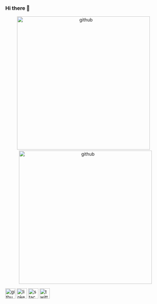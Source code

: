 ### Hi there 👋

<p align="center">
<img src='https://github-readme-stats.vercel.app/api?username=erikb76&show_icons=true&hide=stars&count_private=true&card_width=418' alt='github' width='418'>
<img src="https://upload.wikimedia.org/wikipedia/commons/1/1a/1x1_placeholder.png" width="8px" alt=""/>
<img src='https://github-readme-stats.vercel.app/api/top-langs/?username=erikb76&hide=swift,php&layout=compact&card_width=418' alt='github' width='418'>
</p>

[<img src='https://cdn.jsdelivr.net/npm/simple-icons@3.0.1/icons/github.svg' alt='github' height='32'>][1]
[<img src='https://cdn.jsdelivr.net/npm/simple-icons@3.0.1/icons/linkedin.svg' alt='linkedin' height='32'>][2]
[<img src='https://cdn.jsdelivr.net/npm/simple-icons@3.0.1/icons/stackoverflow.svg' alt='stackoverflow' height='32'>][3]
[<img src='https://cdn.jsdelivr.net/npm/simple-icons@3.0.1/icons/twitter.svg' alt='twitter' height='32'>][4]

<!--
![erikb76's GitHub Stats][1]
![Most Used Languages][2]

**erikb76/erikb76** is a ✨ _special_ ✨ repository because its `README.md` (this file) appears on your GitHub profile.

Here are some ideas to get you started:

- 🔭 I’m currently working on ...
- 🌱 I’m currently learning ...
- 👯 I’m looking to collaborate on ...
- 🤔 I’m looking for help with ...
- 💬 Ask me about ...
- 📫 How to reach me: ...
- 😄 Pronouns: ...
- ⚡ Fun fact: ...
[1]: https://github-readme-stats.vercel.app/api?username=erikb76&show_icons=true&hide=stars&count_private=true&card_width=410
[2]: https://github-readme-stats.vercel.app/api/top-langs/?username=erikb76&hide=swift&layout=compact&card_width=410
-->

[1]: https://github.com/erikb76
[2]: https://www.linkedin.com/in/erikb76/
[3]: https://stackoverflow.com/users/erikb76
[4]: https://twitter.com/erikb76
